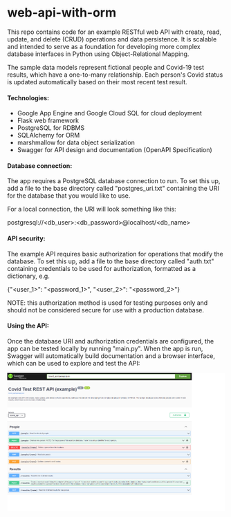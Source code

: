 # web-api-with-orm

This repo contains code for an example RESTful web API with create, read, update, and delete (CRUD) operations and data persistence. It is scalable and intended to serve as a foundation for developing more complex database interfaces in Python using Object-Relational Mapping. 

The sample data models represent fictional people and Covid-19 test results, which have a one-to-many relationship. Each person's Covid status is updated automatically based on their most recent test result.

#### Technologies:
-	Google App Engine and Google Cloud SQL for cloud deployment
-	Flask web framework
-	PostgreSQL for RDBMS
-	SQLAlchemy for ORM
-	marshmallow for data object serialization
-	Swagger for API design and documentation (OpenAPI Specification)

#### Database connection:

The app requires a PostgreSQL database connection to run. To set this up, add a file to the base directory called "postgres_uri.txt" containing the URI for the database that you would like to use.

For a local connection, the URI will look something like this:

postgresql://<db_user>:<db_password>@localhost/<db_name>

#### API security:

The example API requires basic authorization for operations that modify the database. To set this up, add a file to the base directory called "auth.txt" containing credentials to be used for authorization, formatted as a dictionary, e.g.

{"<user_1>": "<password_1>", "<user_2>": "<password_2>"}

NOTE: this authorization method is used for testing purposes only and should not be considered secure for use with a production database.


#### Using the API:

Once the database URI and authorization credentials are configured, the app can be tested locally by running "main.py". When the app is run, Swagger will automatically build documentation and a browser interface, which can be used to explore and test the API:

<img src="https://github.com/mziru/scalable-web-api/blob/master/swagger-ui.png?raw=true">


